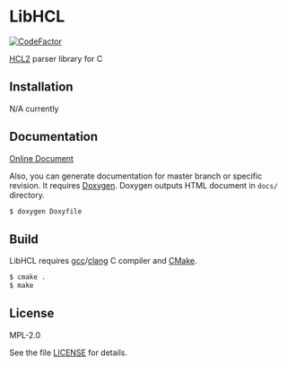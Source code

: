 # LibHCL
[![CodeFactor](https://www.codefactor.io/repository/github/nukosuke/libhcl/badge)](https://www.codefactor.io/repository/github/nukosuke/libhcl)

[HCL2](https://github.com/hashicorp/hcl2/blob/master/hcl/hclsyntax/spec.md) parser library for C

## Installation

N/A currently

## Documentation

[Online Document](https://nukosuke.github.io/libhcl)

Also, you can generate documentation for master branch or specific revision.
It requires [Doxygen](http://www.doxygen.nl/). Doxygen outputs HTML document in `docs/` directory.

``` sh
$ doxygen Doxyfile
```

## Build

LibHCL requires [gcc](https://gcc.gnu.org/)/[clang](https://clang.llvm.org/) C compiler and [CMake](https://cmake.org/).

``` sh
$ cmake .
$ make
```

## License

MPL-2.0

See the file [LICENSE](./LICENSE) for details.
